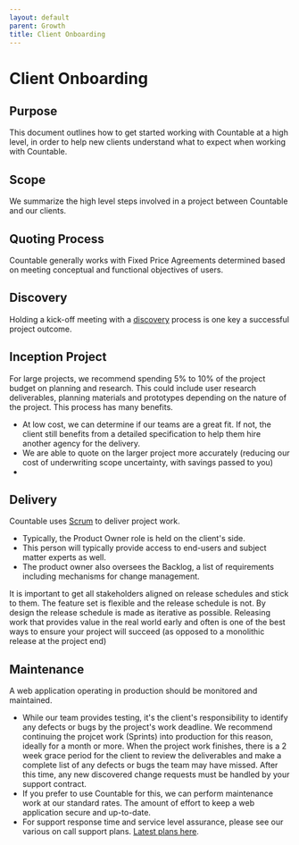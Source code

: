 ```yaml
---
layout: default
parent: Growth
title: Client Onboarding
---
```


# Client Onboarding

## Purpose

This document outlines how to get started working with Countable at a high level, in order to help new clients understand what to expect when working with Countable.

## Scope

We summarize the high level steps involved in a project between Countable and our clients.

## Quoting Process

Countable generally works with Fixed Price Agreements determined based on meeting conceptual and functional objectives of users.

## Discovery

Holding a kick-off meeting with a [discovery](DISCOVERY.md) process is one key a successful project outcome.

## Inception Project

For large projects, we recommend spending 5% to 10% of the project budget on planning and research. This could include user research deliverables, planning materials and prototypes depending on the nature of the project.
This process has many benefits.
  * At low cost, we can determine if our teams are a great fit. If not, the client still benefits from a detailed specification to help them hire another agency for the delivery.
  * We are able to quote on the larger project more accurately (reducing our cost of underwriting scope uncertainty, with savings passed to you)
  * 

## Delivery

Countable uses [Scrum](SCRUM.md) to deliver project work.
  * Typically, the Product Owner role is held on the client's side.
  * This person will typically provide access to end-users and subject matter experts as well.
  * The product owner also oversees the Backlog, a list of requirements including mechanisms for change management.

It is important to get all stakeholders aligned on release schedules and stick to them. The feature set is flexible and the release schedule is not. By design the release schedule is made as iterative as possible. Releasing work that provides value in the real world early and often is one of the best ways to ensure your project will succeed (as opposed to a monolithic release at the project end)

## Maintenance

A web application operating in production should be monitored and maintained.
  * While our team provides testing, it's the client's responsibility to identify any defects or bugs by the project's work deadline. We recommend continuing the projcet work (Sprints) into production for this reason, ideally for a month or more. When the project work finishes, there is a 2 week grace period for the client to review the deliverables and make a complete list of any defects or bugs the team may have missed. After this time, any new discovered change requests must be handled by your support contract.
  * If you prefer to use Countable for this, we can perform maintenance work at our standard rates. The amount of effort to keep a web application secure and up-to-date.
  * For support response time and service level assurance, please see our various on call support plans. [Latest plans here](https://docs.google.com/document/d/1_6hdlm3_NB19NR0ev6__aBxrzN8GxYiVoqy7Mb9Mnfs/edit?usp=sharing).

